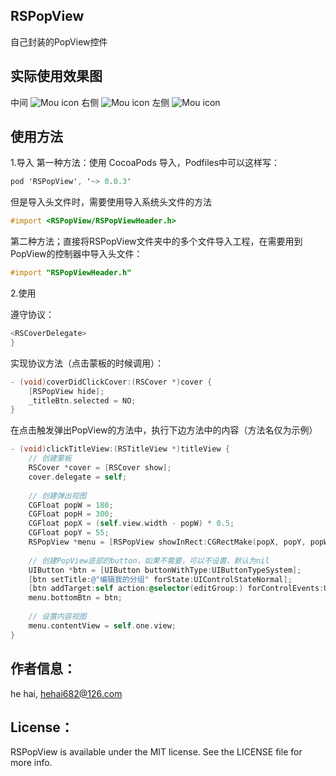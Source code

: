 ## RSPopView
自己封装的PopView控件

## 实际使用效果图
中间
![Mou icon](https://github.com/riversea2015/RSPopView/blob/master/ScreenShot/shot1.png?raw=true)
右侧
![Mou icon](https://github.com/riversea2015/RSPopView/blob/master/ScreenShot/shot2.png?raw=true)
左侧
![Mou icon](https://github.com/riversea2015/RSPopView/blob/master/ScreenShot/shot3.png?raw=true)

## 使用方法
1.导入
第一种方法：使用 CocoaPods 导入，Podfiles中可以这样写：

```objective-c
pod 'RSPopView', '~> 0.0.3'
```
但是导入头文件时，需要使用导入系统头文件的方法

```objective-c
#import <RSPopView/RSPopViewHeader.h>
```

第二种方法；直接将RSPopView文件夹中的多个文件导入工程，在需要用到PopView的控制器中导入头文件：

```objective-c
#import "RSPopViewHeader.h"
```
2.使用

遵守协议：
```objective-c
<RSCoverDelegate>
}
```

实现协议方法（点击蒙板的时候调用）：
```objective-c
- (void)coverDidClickCover:(RSCover *)cover {
    [RSPopView hide];
    _titleBtn.selected = NO;
}
```

在点击触发弹出PopView的方法中，执行下边方法中的内容（方法名仅为示例）
```objective-c
- (void)clickTitleView:(RSTitleView *)titleView {
	// 创建蒙板
    RSCover *cover = [RSCover show];
    cover.delegate = self;
    
 	// 创建弹出视图
    CGFloat popW = 180;
    CGFloat popH = 300;
    CGFloat popX = (self.view.width - popW) * 0.5;
    CGFloat popY = 55;
    RSPopView *menu = [RSPopView showInRect:CGRectMake(popX, popY, popW, popH) withLocation:RSLocationMiddle];
	
	// 创建PopView底部的button，如果不需要，可以不设置，默认为nil
    UIButton *btn = [UIButton buttonWithType:UIButtonTypeSystem];
    [btn setTitle:@"编辑我的分组" forState:UIControlStateNormal];
    [btn addTarget:self action:@selector(editGroup:) forControlEvents:UIControlEventTouchUpInside];
    menu.bottomBtn = btn;
    
	// 设置内容视图
    menu.contentView = self.one.view;
}
```
## 作者信息：

he hai, hehai682@126.com

## License：

RSPopView is available under the MIT license. See the LICENSE file for more info.
